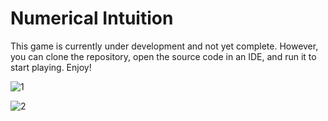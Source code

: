 
# Numerical Intuition

This game is currently under development and not yet complete. However, you can clone the repository, open the source code in an IDE, and run it to start playing. Enjoy!

![1](https://github.com/BlaiseTyrel/Numerical_Intuition/assets/157566678/888b814f-8d28-4cba-896a-4b0c904be8e4)

![2](https://github.com/BlaiseTyrel/Numerical_Intuition/assets/157566678/05e06e91-5f5f-46cc-b4d0-52381f3d98ff)
